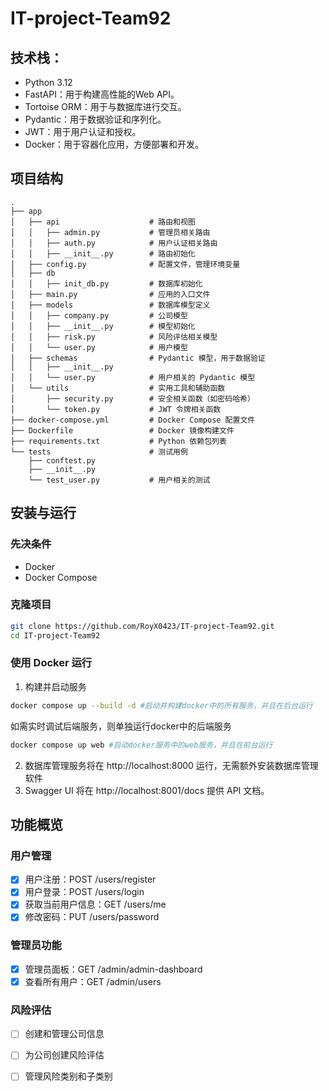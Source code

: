 # IT-project-Team92

## 技术栈：
+ Python 3.12
+ FastAPI：用于构建高性能的Web API。
+ Tortoise ORM：用于与数据库进行交互。
+ Pydantic：用于数据验证和序列化。
+ JWT：用于用户认证和授权。
+ Docker：用于容器化应用，方便部署和开发。
## 项目结构
``` plaintext
.
├── app
│   ├── api                    # 路由和视图
│   │   ├── admin.py           # 管理员相关路由
│   │   ├── auth.py            # 用户认证相关路由
│   │   ├── __init__.py        # 路由初始化
│   ├── config.py              # 配置文件，管理环境变量
│   ├── db
│   │   ├── init_db.py         # 数据库初始化
│   ├── main.py                # 应用的入口文件
│   ├── models                 # 数据库模型定义
│   │   ├── company.py         # 公司模型
│   │   ├── __init__.py        # 模型初始化
│   │   ├── risk.py            # 风险评估相关模型
│   │   └── user.py            # 用户模型
│   ├── schemas                # Pydantic 模型，用于数据验证
│   │   ├── __init__.py
│   │   └── user.py            # 用户相关的 Pydantic 模型
│   └── utils                  # 实用工具和辅助函数
│       ├── security.py        # 安全相关函数（如密码哈希）
│       └── token.py           # JWT 令牌相关函数
├── docker-compose.yml         # Docker Compose 配置文件
├── Dockerfile                 # Docker 镜像构建文件
├── requirements.txt           # Python 依赖包列表
└── tests                      # 测试用例
    ├── conftest.py
    ├── __init__.py
    └── test_user.py           # 用户相关的测试
```
## 安装与运行
### 先决条件
- Docker
- Docker Compose

### 克隆项目
```bash
git clone https://github.com/RoyX0423/IT-project-Team92.git
cd IT-project-Team92
```

### 使用 Docker 运行

1. 构建并启动服务
```bash
docker compose up --build -d #启动并构建docker中的所有服务，并且在后台运行
```
如需实时调试后端服务，则单独运行docker中的后端服务
```bash
docker compose up web #启动docker服务中的web服务，并且在前台运行
```

2. 数据库管理服务将在 http://localhost:8000 运行，无需额外安装数据库管理软件
3. Swagger UI 将在 http://localhost:8001/docs 提供 API 文档。

## 功能概览
### 用户管理
- [x] 用户注册：POST /users/register
- [x] 用户登录：POST /users/login
- [x] 获取当前用户信息：GET /users/me
- [x] 修改密码：PUT /users/password
### 管理员功能
- [x] 管理员面板：GET /admin/admin-dashboard
- [x] 查看所有用户：GET /admin/users
### 风险评估
- [ ] 创建和管理公司信息
- [ ] 为公司创建风险评估
- [ ] 管理风险类别和子类别


